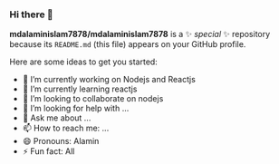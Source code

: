 ### Hi there 👋

**mdalaminislam7878/mdalaminislam7878** is a ✨ _special_ ✨ repository because its `README.md` (this file) appears on your GitHub profile.

Here are some ideas to get you started:

- 🔭 I’m currently working on Nodejs and Reactjs
- 🌱 I’m currently learning reactjs
- 👯 I’m looking to collaborate on nodejs
- 🤔 I’m looking for help with ...
- 💬 Ask me about ...
- 📫 How to reach me: ...
- 😄 Pronouns: Alamin
- ⚡ Fun fact: All
